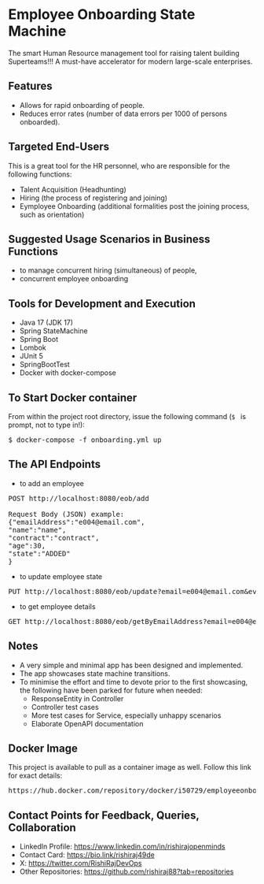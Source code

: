 # Employee Onboarding State Machine
The smart Human Resource management tool for raising talent building Superteams!!! A must-have accelerator for modern large-scale enterprises.

## Features
- Allows for rapid onboarding of people.
- Reduces error rates (number of data errors per 1000 of persons onboarded).

## Targeted End-Users
This is a great tool for the HR personnel, who are responsible for the following functions:
- Talent Acquisition (Headhunting)
- Hiring (the process of registering and joining)
- Eymployee Onboarding (additional formalities post the joining process, such as orientation)

## Suggested Usage Scenarios in Business Functions
- to manage concurrent hiring (simultaneous) of people,
- concurrent employee onboarding

## Tools for Development and Execution
- Java 17 (JDK 17)
- Spring StateMachine
- Spring Boot
- Lombok
- JUnit 5
- SpringBootTest
- Docker with docker-compose

## To Start Docker container

From within the project root directory, issue the following command (`$ ` is prompt, not to type in!):
<pre>$ docker-compose -f onboarding.yml up</pre>

## The API Endpoints

- to add an employee
<pre>POST http://localhost:8080/eob/add

Request Body (JSON) example:
{"emailAddress":"e004@email.com",
"name":"name",
"contract":"contract",
"age":30,
"state":"ADDED"
}</pre>

- to update employee state
<pre>PUT http://localhost:8080/eob/update?email=e004@email.com&event=BEGIN_CHECK</pre>

- to get employee details
<pre>GET http://localhost:8080/eob/getByEmailAddress?email=e004@email.com</pre>

## Notes
- A very simple and minimal app has been designed and implemented.
- The app showcases state machine transitions.
- To minimise the effort and time to devote prior to the first showcasing, the following have been parked for future when needed:
  - ResponseEntity in Controller
  - Controller test cases
  - More test cases for Service, especially unhappy scenarios
  - Elaborate OpenAPI documentation

## Docker Image
This project is available to pull as a container image as well. Follow this link for exact details:
<pre>https://hub.docker.com/repository/docker/i50729/employeeonboarding</pre>

## Contact Points for Feedback, Queries, Collaboration
- LinkedIn Profile: https://www.linkedin.com/in/rishirajopenminds
- Contact Card: https://bio.link/rishiraj49de
- X: https://twitter.com/RishiRajDevOps
- Other Repositories: https://github.com/rishiraj88?tab=repositories
